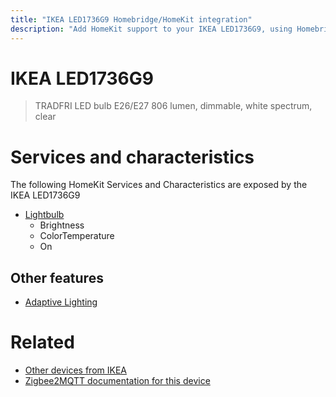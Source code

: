 ```yaml
---
title: "IKEA LED1736G9 Homebridge/HomeKit integration"
description: "Add HomeKit support to your IKEA LED1736G9, using Homebridge, Zigbee2MQTT and homebridge-z2m."
---
```

<!---
This file has been GENERATED using src/docgen/docgen.ts
DO NOT EDIT THIS FILE MANUALLY!
-->
# IKEA LED1736G9
> TRADFRI LED bulb E26/E27 806 lumen, dimmable, white spectrum, clear


# Services and characteristics
The following HomeKit Services and Characteristics are exposed by
the IKEA LED1736G9

* [Lightbulb](../../light.md)
  * Brightness
  * ColorTemperature
  * On


## Other features
* [Adaptive Lighting](../../light.md)


# Related
* [Other devices from IKEA](../index.md#ikea)
* [Zigbee2MQTT documentation for this device](https://www.zigbee2mqtt.io/devices/LED1736G9.html)